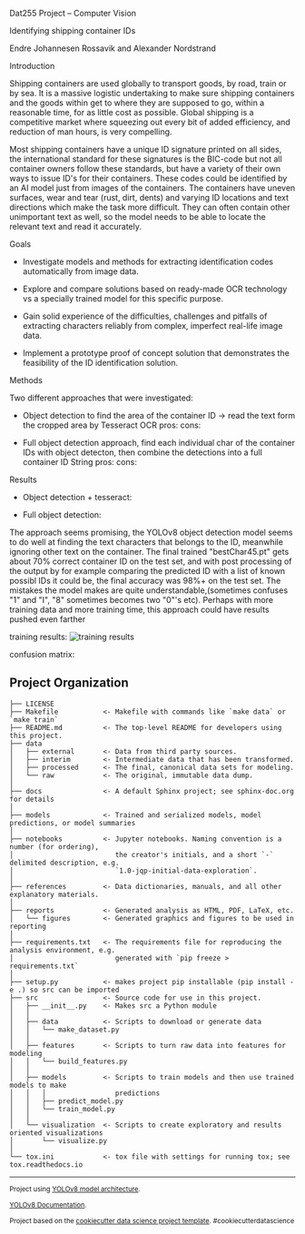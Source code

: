 Dat255 Project – Computer Vision 

Identifying shipping container IDs 

Endre Johannesen Rossavik and Alexander Nordstrand 

Introduction

Shipping containers are used globally to transport goods, by road, train or by sea. It is a massive logistic undertaking to make sure shipping containers and the goods within get to where they are supposed to go, within a reasonable time, for as little cost as possible. Global shipping is a competitive market where squeezing out every bit of added efficiency, and reduction of man hours, is very compelling.

Most shipping containers have a unique ID signature printed on all sides, the international standard for these signatures is the BIC-code but not all container owners follow these standards, but have a variety of their own ways to issue ID's for their containers. These codes could be identified by an AI model just from images of the containers. The containers have uneven surfaces, wear and tear (rust, dirt, dents) and varying ID locations and text directions which make the task more difficult. They can often contain other unimportant text as well, so the model needs to be able to locate the relevant text and read it accurately. 

Goals 

- Investigate models and methods for extracting identification codes automatically from image data. 

- Explore and compare solutions based on ready-made OCR technology vs a specially trained model for this specific purpose.  

- Gain solid experience of the difficulties, challenges and pitfalls of extracting characters reliably from complex, imperfect real-life image data. 

- Implement a prototype proof of concept solution that demonstrates the feasibility of the ID identification solution. 

Methods

Two different approaches that were investigated: 

- Object detection to find the area of the container ID -> read the text form the cropped area by Tesseract OCR
   pros:
   cons:
 
- Full object detection approach, find each individual char of the container IDs with object detecton, then combine the detections into a full container ID String 
   pros:
   cons:

Results

- Object detection + tesseract:

- Full object detection:

The approach seems promising, the YOLOv8 object detection model seems to do well at finding the text characters that belongs to the ID, meanwhile ignoring other text on the container. The final trained "bestChar45.pt" gets about 70% correct container ID on the test set, and with post processing of the output by for example comparing the predicted ID with a list of known possibl IDs it could be, the final accuracy was 98%+ on the test set. The mistakes the model makes are quite understandable,(sometimes confuses "1" and "I", "8" sometimes becomes two "0"'s etc). Perhaps with more training data and more training time, this approach could have results pushed even farther

training results:
![training results](https://github.com/587763/Container-identification/edit/main/reports/figures/bestChar45TrainingResults/results.png?raw=true)

confusion matrix: 



Project Organization
------------

    ├── LICENSE
    ├── Makefile           <- Makefile with commands like `make data` or `make train`
    ├── README.md          <- The top-level README for developers using this project.
    ├── data
    │   ├── external       <- Data from third party sources.
    │   ├── interim        <- Intermediate data that has been transformed.
    │   ├── processed      <- The final, canonical data sets for modeling.
    │   └── raw            <- The original, immutable data dump.
    │
    ├── docs               <- A default Sphinx project; see sphinx-doc.org for details
    │
    ├── models             <- Trained and serialized models, model predictions, or model summaries
    │
    ├── notebooks          <- Jupyter notebooks. Naming convention is a number (for ordering),
    │                         the creator's initials, and a short `-` delimited description, e.g.
    │                         `1.0-jqp-initial-data-exploration`.
    │
    ├── references         <- Data dictionaries, manuals, and all other explanatory materials.
    │
    ├── reports            <- Generated analysis as HTML, PDF, LaTeX, etc.
    │   └── figures        <- Generated graphics and figures to be used in reporting
    │
    ├── requirements.txt   <- The requirements file for reproducing the analysis environment, e.g.
    │                         generated with `pip freeze > requirements.txt`
    │
    ├── setup.py           <- makes project pip installable (pip install -e .) so src can be imported
    ├── src                <- Source code for use in this project.
    │   ├── __init__.py    <- Makes src a Python module
    │   │
    │   ├── data           <- Scripts to download or generate data
    │   │   └── make_dataset.py
    │   │
    │   ├── features       <- Scripts to turn raw data into features for modeling
    │   │   └── build_features.py
    │   │
    │   ├── models         <- Scripts to train models and then use trained models to make
    │   │   │                 predictions
    │   │   ├── predict_model.py
    │   │   └── train_model.py
    │   │
    │   └── visualization  <- Scripts to create exploratory and results oriented visualizations
    │       └── visualize.py
    │
    └── tox.ini            <- tox file with settings for running tox; see tox.readthedocs.io


--------

<p><small>Project using <a target="_blank" href="https://github.com/ultralytics/ultralytics">YOLOv8 model architecture</a>. </small></p>
<p><small><a target="_blank" href="https://docs.ultralytics.com/">YOLOv8 Documentation</a>. </small></p>

<p><small>Project based on the <a target="_blank" href="https://drivendata.github.io/cookiecutter-data-science/">cookiecutter data science project template</a>. #cookiecutterdatascience</small></p>
